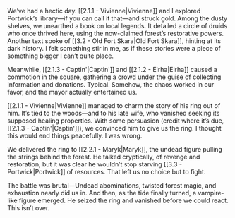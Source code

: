 We’ve had a hectic day. [[2.1.1 - Vivienne|Vivienne]] and I explored Portwick’s library—if you can call it that—and struck gold. Among the dusty shelves, we unearthed a book on local legends. It detailed a circle of druids who once thrived here, using the now-claimed forest’s restorative powers. Another text spoke of [[3.2 - Old Fort Skara|Old Fort Skara]], hinting at its dark history. I felt something stir in me, as if these stories were a piece of something bigger I can’t quite place.

Meanwhile, [[2.1.3 - Captin'|Captin']] and [[2.1.2 - Eirha|Eirha]] caused a commotion in the square, gathering a crowd under the guise of collecting information and donations. Typical. Somehow, the chaos worked in our favor, and the mayor actually entertained us.

[[2.1.1 - Vivienne|Vivienne]] managed to charm the story of his ring out of him. It’s tied to the woods—and to his late wife, who vanished seeking its supposed healing properties. With some persuasion (credit where it’s due, [[2.1.3 - Captin'|Captin']]), we convinced him to give us the ring. I thought this would end things peacefully. I was wrong.

We delivered the ring to [[2.2.1 - Maryk|Maryk]], the undead figure pulling the strings behind the forest. He talked cryptically, of revenge and restoration, but it was clear he wouldn’t stop starving [[3.3 - Portwick|Portwick]] of resources. That left us no choice but to fight.

The battle was brutal—Undead abominations,  twisted forest magic, and exhaustion nearly did us in. And then, as the tide finally turned, a vampire-like figure emerged. He seized the ring and vanished before we could react. This isn’t over.